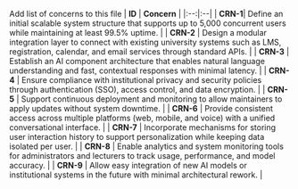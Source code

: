 Add list of concerns to this file
| **ID** | **Concern** |
|:--:|:--|
| **CRN-1**| Define an initial scalable system structure that supports up to 5,000 concurrent users while maintaining at least 99.5% uptime. |
| **CRN-2** | Design a modular integration layer to connect with existing university systems such as LMS, registration, calendar, and email services through standard APIs. |
| **CRN-3** | Establish an AI component architecture that enables natural language understanding and fast, contextual responses with minimal latency. |
| **CRN-4** | Ensure compliance with institutional privacy and security policies through authentication (SSO), access control, and data encryption. |
| **CRN-5** | Support continuous deployment and monitoring to allow maintainers to apply updates without system downtime. |
| **CRN-6** | Provide consistent access across multiple platforms (web, mobile, and voice) with a unified conversational interface. |
| **CRN-7** | Incorporate mechanisms for storing user interaction history to support personalization while keeping data isolated per user. |
| **CRN-8** | Enable analytics and system monitoring tools for administrators and lecturers to track usage, performance, and model accuracy. |
| **CRN-9** | Allow easy integration of new AI models or institutional systems in the future with minimal architectural rework. |
